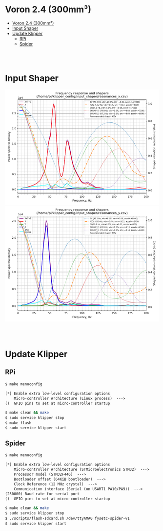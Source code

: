 # Voron 2.4 (300mm³)

- [Voron 2.4 (300mm³)](#voron-24-300mm)
- [Input Shaper](#input-shaper)
- [Update Klipper](#update-klipper)
  - [RPi](#rpi)
  - [Spider](#spider)

<br/><br/>

# Input Shaper

![X](input_shaper/shaper_calibrate_x.png)
![Y](input_shaper/shaper_calibrate_y.png)

<br/><br/>

# Update Klipper

## RPi

```bash
$ make menuconfig
```

```
[*] Enable extra low-level configuration options
    Micro-controller Architecture (Linux process)  --->
()  GPIO pins to set at micro-controller startup
```

```bash
$ make clean && make
$ sudo service klipper stop
$ make flash
$ sudo service klipper start
```

## Spider
```bash
$ make menuconfig
```

```
[*] Enable extra low-level configuration options
    Micro-controller Architecture (STMicroelectronics STM32)  --->
    Processor model (STM32F446)  --->
    Bootloader offset (64KiB bootloader)  --->
    Clock Reference (12 MHz crystal)  --->
    Communication interface (Serial (on USART1 PA10/PA9))  --->
(250000) Baud rate for serial port
()  GPIO pins to set at micro-controller startup
```

```bash
$ make clean && make
$ sudo service klipper stop
$ ./scripts/flash-sdcard.sh /dev/ttyAMA0 fysetc-spider-v1
$ sudo service klipper start
```